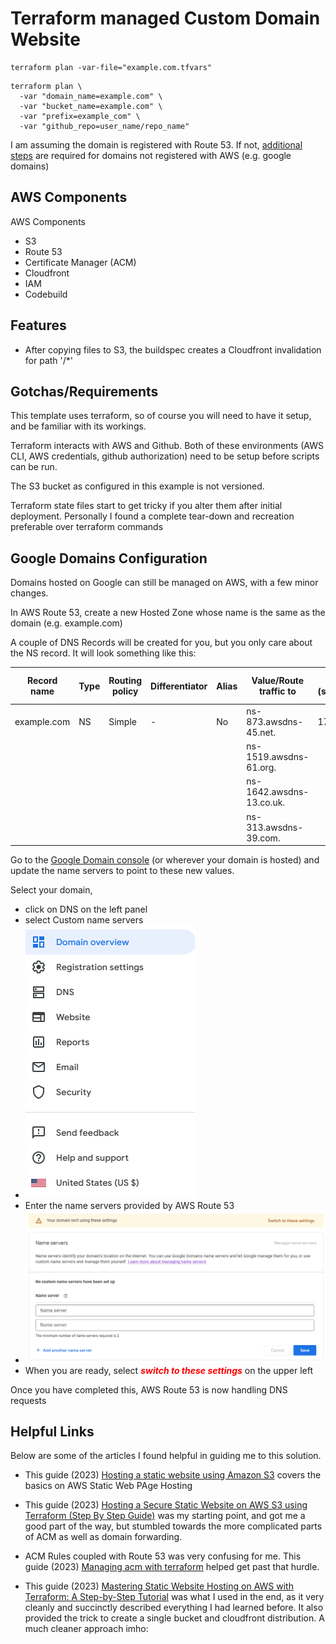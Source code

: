 # Terraform managed Custom Domain Website

```shell
terraform plan -var-file="example.com.tfvars"
```

```shell
terraform plan \
  -var "domain_name=example.com" \
  -var "bucket_name=example.com" \
  -var "prefix=example_com" \
  -var "github_repo=user_name/repo_name"
```

I am assuming the domain is registered with Route 53. If not, [additional steps](#google-domains-configuration) are required for domains not registered with AWS (e.g. google domains)  

## AWS Components

AWS Components 
* S3  
* Route 53
* Certificate Manager (ACM)
* Cloudfront
* IAM
* Codebuild

## Features
 
* After copying files to S3, the buildspec creates a Cloudfront invalidation for path '/*' 

## Gotchas/Requirements

This template uses terraform, so of course you will need to have it setup, and be familiar with its workings. 

Terraform interacts with AWS and Github. Both of these environments (AWS CLI, AWS credentials, github authorization) need to be setup before scripts can be run.  

The S3 bucket as configured in this example is not versioned.

Terraform state files start to get tricky if you alter them after initial deployment. Personally I found a complete tear-down and recreation preferable over terraform commands   

## Google Domains Configuration

Domains hosted on Google can still be managed on AWS, with a few minor changes.

In AWS Route 53, create a new Hosted Zone whose name is the same as the domain (e.g. example.com)

A couple of DNS Records will be created for you, but you only care about the NS record. It will look something like this:

| Record name | Type | Routing policy | Differentiator | Alias | Value/Route traffic to | TTL (seconds) | Health check ID | Evaluate target health | Record ID |
|-------------|------|----------------|----------------|-------|---|---------------|-----------------|------------------------|-----------|
| example.com | NS   | Simple         | -              | No    | ns-873.awsdns-45.net. | 172800        | -               | -                      | -         |
| |    |          |              |     | ns-1519.awsdns-61.org. |         |                |                       |         |
| |    |          |               |     | ns-1642.awsdns-13.co.uk. |         |                |                       |          |
| |    |          |               |     | ns-313.awsdns-39.com. |         |                |                       |          |

Go to the [Google Domain console](https://domains.google.com/registrar/) (or wherever your domain is hosted) and update the name servers to point to these new values.

Select your domain, 
* click on DNS on the left panel
* select Custom name servers 
* ![img.png](img.png)
* Enter the name servers provided by AWS Route 53 
* ![img_1.png](img_1.png)
* When you are ready, select <span style="color: red">**_switch to these settings_**</span> on the upper left

Once you have completed this, AWS Route 53 is now handling DNS requests

## Helpful Links

Below are some of the articles I found helpful in guiding me to this solution.

* This guide (2023) [Hosting a static website using Amazon S3](https://docs.aws.amazon.com/AmazonS3/latest/userguide/WebsiteHosting.html) covers the basics on AWS Static Web PAge Hosting

* This guide (2023) [Hosting a Secure Static Website on AWS S3 using Terraform (Step By Step Guide)](https://www.alexhyett.com/terraform-s3-static-website-hosting/) was my starting point, and got me a good part of the way, but stumbled towards the more complicated parts of ACM as well as domain forwarding.

* ACM Rules coupled with Route 53 was very confusing for me. This guide (2023) [Managing acm with terraform](https://headforthe.cloud/article/managing-acm-with-terraform/) helped get past that hurdle.

* This guide (2023) [Mastering Static Website Hosting on AWS with Terraform: A Step-by-Step Tutorial](https://medium.com/@walid.karray/mastering-static-website-hosting-on-aws-with-terraform-a-step-by-step-tutorial-5401ccd2f4fb) was what I used in the end, as it very cleanly and succinctly described everything I had learned before. It also provided the trick to create a single bucket and cloudfront distribution. A much cleaner approach imho:  
